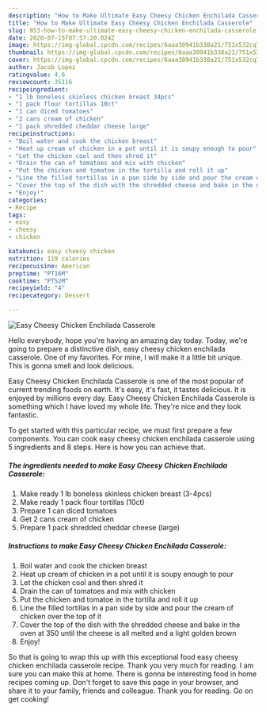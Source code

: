 ```yaml
---
description: "How to Make Ultimate Easy Cheesy Chicken Enchilada Casserole"
title: "How to Make Ultimate Easy Cheesy Chicken Enchilada Casserole"
slug: 953-how-to-make-ultimate-easy-cheesy-chicken-enchilada-casserole
date: 2020-07-15T07:57:20.024Z
image: https://img-global.cpcdn.com/recipes/6aaa30941b338a21/751x532cq70/easy-cheesy-chicken-enchilada-casserole-recipe-main-photo.jpg
thumbnail: https://img-global.cpcdn.com/recipes/6aaa30941b338a21/751x532cq70/easy-cheesy-chicken-enchilada-casserole-recipe-main-photo.jpg
cover: https://img-global.cpcdn.com/recipes/6aaa30941b338a21/751x532cq70/easy-cheesy-chicken-enchilada-casserole-recipe-main-photo.jpg
author: Jacob Lopez
ratingvalue: 4.6
reviewcount: 35116
recipeingredient:
- "1 lb boneless skinless chicken breast 34pcs"
- "1 pack flour tortillas 10ct"
- "1 can diced tomatoes"
- "2 cans cream of chicken"
- "1 pack shredded cheddar cheese large"
recipeinstructions:
- "Boil water and cook the chicken breast"
- "Heat up cream of chicken in a pot until it is soupy enough to pour"
- "Let the chicken cool and then shred it"
- "Drain the can of tomatoes and mix with chicken"
- "Put the chicken and tomatoe in the tortilla and roll it up"
- "Line the filled tortillas in a pan side by side and pour the cream of chicken over the top of it"
- "Cover the top of the dish with the shredded cheese and bake in the oven at 350 until the cheese is all melted and a light golden brown"
- "Enjoy!"
categories:
- Recipe
tags:
- easy
- cheesy
- chicken

katakunci: easy cheesy chicken 
nutrition: 119 calories
recipecuisine: American
preptime: "PT16M"
cooktime: "PT52M"
recipeyield: "4"
recipecategory: Dessert

---
```



![Easy Cheesy Chicken Enchilada Casserole](https://img-global.cpcdn.com/recipes/6aaa30941b338a21/751x532cq70/easy-cheesy-chicken-enchilada-casserole-recipe-main-photo.jpg)

Hello everybody, hope you're having an amazing day today. Today, we're going to prepare a distinctive dish, easy cheesy chicken enchilada casserole. One of my favorites. For mine, I will make it a little bit unique. This is gonna smell and look delicious.

Easy Cheesy Chicken Enchilada Casserole is one of the most popular of current trending foods on earth. It's easy, it's fast, it tastes delicious. It is enjoyed by millions every day. Easy Cheesy Chicken Enchilada Casserole is something which I have loved my whole life. They're nice and they look fantastic.




To get started with this particular recipe, we must first prepare a few components. You can cook easy cheesy chicken enchilada casserole using 5 ingredients and 8 steps. Here is how you can achieve that.

<!--inarticleads1-->

##### The ingredients needed to make Easy Cheesy Chicken Enchilada Casserole:

1. Make ready 1 lb boneless skinless chicken breast (3-4pcs)
1. Make ready 1 pack flour tortillas (10ct)
1. Prepare 1 can diced tomatoes
1. Get 2 cans cream of chicken
1. Prepare 1 pack shredded cheddar cheese (large)




<!--inarticleads2-->

##### Instructions to make Easy Cheesy Chicken Enchilada Casserole:

1. Boil water and cook the chicken breast
1. Heat up cream of chicken in a pot until it is soupy enough to pour
1. Let the chicken cool and then shred it
1. Drain the can of tomatoes and mix with chicken
1. Put the chicken and tomatoe in the tortilla and roll it up
1. Line the filled tortillas in a pan side by side and pour the cream of chicken over the top of it
1. Cover the top of the dish with the shredded cheese and bake in the oven at 350 until the cheese is all melted and a light golden brown
1. Enjoy!




So that is going to wrap this up with this exceptional food easy cheesy chicken enchilada casserole recipe. Thank you very much for reading. I am sure you can make this at home. There is gonna be interesting food in home recipes coming up. Don't forget to save this page in your browser, and share it to your family, friends and colleague. Thank you for reading. Go on get cooking!
